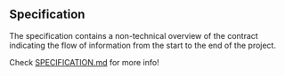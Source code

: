 ## Specification

The specification contains a non-technical overview of the contract indicating the flow of information from the start to the end of the project.

Check [SPECIFICATION.md](./SPECIFICATION.md) for more info!
